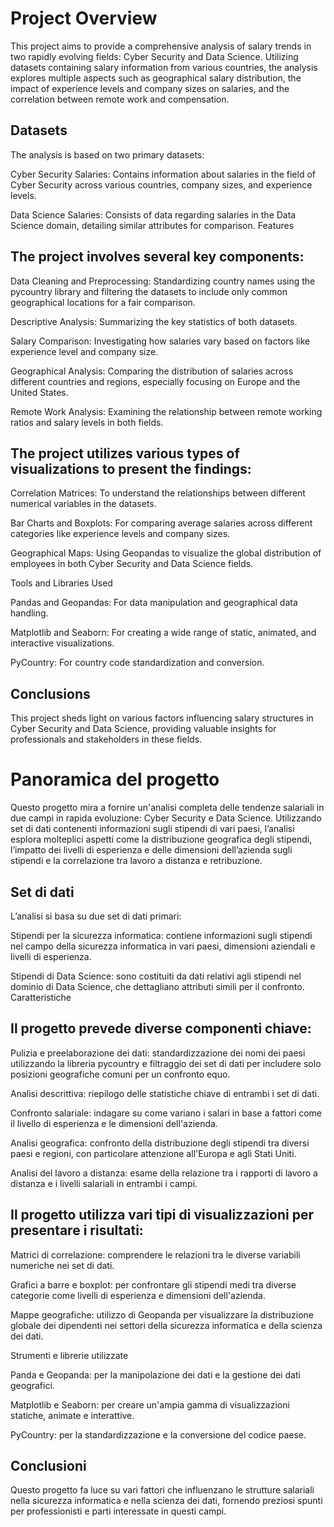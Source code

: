 # Project Overview

This project aims to provide a comprehensive analysis of salary trends in two rapidly evolving fields: Cyber Security and Data Science. Utilizing datasets containing salary information from various countries, the analysis explores multiple aspects such as geographical salary distribution, the impact of experience levels and company sizes on salaries, and the correlation between remote work and compensation.

## Datasets
The analysis is based on two primary datasets:

Cyber Security Salaries: Contains information about salaries in the field of Cyber Security across various countries, company sizes, and experience levels.

Data Science Salaries: Consists of data regarding salaries in the Data Science domain, detailing similar attributes for comparison.
Features

## The project involves several key components:

Data Cleaning and Preprocessing: Standardizing country names using the pycountry library and filtering the datasets to include only common geographical locations for a fair comparison.

Descriptive Analysis: Summarizing the key statistics of both datasets.

Salary Comparison: Investigating how salaries vary based on factors like experience level and company size.

Geographical Analysis: Comparing the distribution of salaries across different countries and regions, especially focusing on Europe and the United States.

Remote Work Analysis: Examining the relationship between remote working ratios and salary levels in both fields.


## The project utilizes various types of visualizations to present the findings:

Correlation Matrices: To understand the relationships between different numerical variables in the datasets.

Bar Charts and Boxplots: For comparing average salaries across different categories like experience levels and company sizes.

Geographical Maps: Using Geopandas to visualize the global distribution of employees in both Cyber Security and Data Science fields.

Tools and Libraries Used

Pandas and Geopandas: For data manipulation and geographical data handling.

Matplotlib and Seaborn: For creating a wide range of static, animated, and interactive visualizations.

PyCountry: For country code standardization and conversion.

## Conclusions

This project sheds light on various factors influencing salary structures in Cyber Security and Data Science, providing valuable insights for professionals and stakeholders in these fields.

# Panoramica del progetto

Questo progetto mira a fornire un'analisi completa delle tendenze salariali in due campi in rapida evoluzione: Cyber Security e Data Science. Utilizzando set di dati contenenti informazioni sugli stipendi di vari paesi, l’analisi esplora molteplici aspetti come la distribuzione geografica degli stipendi, l’impatto dei livelli di esperienza e delle dimensioni dell’azienda sugli stipendi e la correlazione tra lavoro a distanza e retribuzione.

## Set di dati
L’analisi si basa su due set di dati primari:

Stipendi per la sicurezza informatica: contiene informazioni sugli stipendi nel campo della sicurezza informatica in vari paesi, dimensioni aziendali e livelli di esperienza.

Stipendi di Data Science: sono costituiti da dati relativi agli stipendi nel dominio di Data Science, che dettagliano attributi simili per il confronto.
Caratteristiche

## Il progetto prevede diverse componenti chiave:

Pulizia e preelaborazione dei dati: standardizzazione dei nomi dei paesi utilizzando la libreria pycountry e filtraggio dei set di dati per includere solo posizioni geografiche comuni per un confronto equo.

Analisi descrittiva: riepilogo delle statistiche chiave di entrambi i set di dati.

Confronto salariale: indagare su come variano i salari in base a fattori come il livello di esperienza e le dimensioni dell'azienda.

Analisi geografica: confronto della distribuzione degli stipendi tra diversi paesi e regioni, con particolare attenzione all'Europa e agli Stati Uniti.

Analisi del lavoro a distanza: esame della relazione tra i rapporti di lavoro a distanza e i livelli salariali in entrambi i campi.


## Il progetto utilizza vari tipi di visualizzazioni per presentare i risultati:

Matrici di correlazione: comprendere le relazioni tra le diverse variabili numeriche nei set di dati.

Grafici a barre e boxplot: per confrontare gli stipendi medi tra diverse categorie come livelli di esperienza e dimensioni dell'azienda.

Mappe geografiche: utilizzo di Geopanda per visualizzare la distribuzione globale dei dipendenti nei settori della sicurezza informatica e della scienza dei dati.

Strumenti e librerie utilizzate

Panda e Geopanda: per la manipolazione dei dati e la gestione dei dati geografici.

Matplotlib e Seaborn: per creare un'ampia gamma di visualizzazioni statiche, animate e interattive.

PyCountry: per la standardizzazione e la conversione del codice paese.

## Conclusioni

Questo progetto fa luce su vari fattori che influenzano le strutture salariali nella sicurezza informatica e nella scienza dei dati, fornendo preziosi spunti per professionisti e parti interessate in questi campi.
